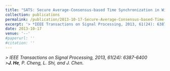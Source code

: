 ```yaml
---
title: "SATS: Secure Average-Consensus-based Time Synchronization in Wireless Sensor Networks"
collection: publications
permalink: /publication/2013-10-17-Secure-Average-Consensus-based-Time-Synchronization/
excerpt: '> *IEEE Transactions on Signal Processing, 2013, 61(24): 6387-6400*<br>***J. He**, P. Cheng, L. Shi, and J. Chen*.'
date: 2013-10-17
venue: '--'
#paperurl: ''
#citation: ''
---
```

*> IEEE Transactions on Signal Processing, 2013, 61(24): 6387-6400*  
*>**J. He**, P. Cheng, L. Shi, and J. Chen*.
